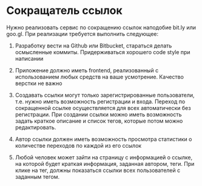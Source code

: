 # Сокращатель ссылок
Нужно реализовать сервис по сокращению ссылок наподобие bit.ly или goo.gl. При реализации требуется выполнить следующее:

1.    Разработку вести на Github или Bitbucket, стараться делать осмысленные коммиты. Придерживаться хорошего code style при написании

2.    Приложение должно иметь frontend, реализованный с использованием любых средств на ваше усмотрение. Качество верстки не важно

3.    Создавать ссылки могут только зарегистрированные пользователи, т.е. нужно иметь возможность регистрации и входа. Переход по сокращенной ссылке осуществляется для всех автоматически без регистрации. При создании ссылки можно иметь возможность задать краткое описание и список тегов, которые потом можно редактировать.

4.    Автор ссылки должен иметь возможность просмотра статистики о количестве переходов по каждой из его ссылок

5.    Любой человек может зайти на страницу с информацией о ссылке, на которой будет краткая информация, заданная автором, теги. При клике на тег, должны показаться ссылки всех пользователей с заданным тегом.

